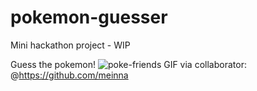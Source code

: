 # pokemon-guesser
Mini hackathon project - WIP

Guess the pokemon!
![poke-friends](https://github.com/user-attachments/assets/964aadb5-30ec-4c34-bac7-810e2cd6d68e)
GIF via collaborator: @https://github.com/meinna
